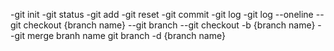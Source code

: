 -git init
-git status
-git add
-git reset
-git commit
-git log
-git log --oneline
--git checkout {branch name}
--git branch
--git checkout -b {branch name}
--git merge branh name
git branch -d {branch name}
